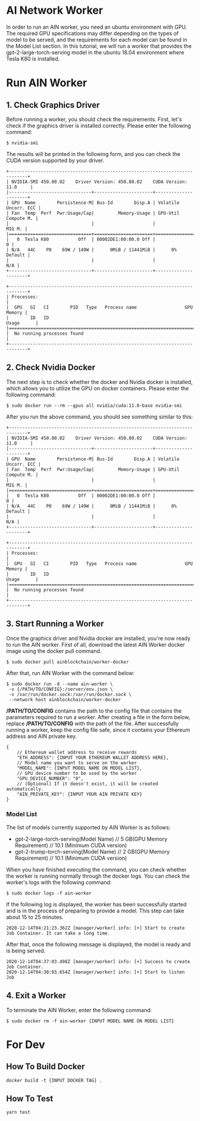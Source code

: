 # AI Network Worker


In order to run an AIN worker, you need an ubuntu environment with GPU. The required GPU specifications may differ depending on the types of model to be served, and the requirements for each model can be found in the Model List section. In this tutorial, we will run a worker that provides the gpt-2-large-torch-serving model in the ubuntu 18.04 environment where Tesla K80 is installed.

# Run AIN Worker

## 1. Check Graphics Driver
Before running a worker, you should check the requirements. First, let's check if the graphics driver is installed correctly. Please enter the following command:

```
$ nvidia-smi
```

The results will be printed in the following form, and you can check the CUDA version supported by your driver.

```
+-----------------------------------------------------------------------------+
| NVIDIA-SMI 450.80.02    Driver Version: 450.80.02    CUDA Version: 11.0     |
|-------------------------------+----------------------+----------------------+
| GPU  Name        Persistence-M| Bus-Id        Disp.A | Volatile Uncorr. ECC |
| Fan  Temp  Perf  Pwr:Usage/Cap|         Memory-Usage | GPU-Util  Compute M. |
|                               |                      |               MIG M. |
|===============================+======================+======================|
|   0  Tesla K80           Off  | 00002DE1:00:00.0 Off |                    0 |
| N/A   44C    P0    69W / 149W |      0MiB / 11441MiB |      0%      Default |
|                               |                      |                  N/A |
+-------------------------------+----------------------+----------------------+

+-----------------------------------------------------------------------------+
| Processes:                                                                  |
|  GPU   GI   CI        PID   Type   Process name                  GPU Memory |
|        ID   ID                                                   Usage      |
|=============================================================================|
|  No running processes found                                                 |
+-----------------------------------------------------------------------------+
```


## 2. Check Nvidia Docker
The next step is to check whether the docker and Nvidia docker is installed, which allows you to utilize the GPU on docker containers. Please enter the following command:

```
$ sudo docker run --rm --gpus all nvidia/cuda:11.0-base nvidia-smi
```

After you run the above command, you should see something similar to this:

```
+-----------------------------------------------------------------------------+
| NVIDIA-SMI 450.80.02    Driver Version: 450.80.02    CUDA Version: 11.0     |
|-------------------------------+----------------------+----------------------+
| GPU  Name        Persistence-M| Bus-Id        Disp.A | Volatile Uncorr. ECC |
| Fan  Temp  Perf  Pwr:Usage/Cap|         Memory-Usage | GPU-Util  Compute M. |
|                               |                      |               MIG M. |
|===============================+======================+======================|
|   0  Tesla K80           Off  | 00002DE1:00:00.0 Off |                    0 |
| N/A   44C    P0    69W / 149W |      0MiB / 11441MiB |      0%      Default |
|                               |                      |                  N/A |
+-------------------------------+----------------------+----------------------+

+-----------------------------------------------------------------------------+
| Processes:                                                                  |
|  GPU   GI   CI        PID   Type   Process name                  GPU Memory |
|        ID   ID                                                   Usage      |
|=============================================================================|
|  No running processes found                                                 |
+-----------------------------------------------------------------------------+
```

## 3. Start Running a Worker

Once the graphics driver and Nvidia docker are installed, you're now ready to run the AIN worker. First of all, download the latest AIN Worker docker image using the docker pull command.

```
$ sudo docker pull ainblockchain/worker-docker
```

After that, run AIN Worker with the command below:

```
$ sudo docker run -d --name ain-worker \
 -v {/PATH/TO/CONFIG}:/server/env.json \
 -v /var/run/docker.sock:/var/run/docker.sock \
 --network host ainblockchain/worker-docker
```

**/PATH/TO/CONFIG** contains the path to the config file that contains the parameters required to run a worker. After creating a file in the form below, replace **/PATH/TO/CONFIG** with the path of the file. After successfully running a worker, keep the config file safe, since it contains your Ethereum address and AIN private key.

```
{
    // Ethereum wallet address to receive rewards
    "ETH_ADDRESS": {INPUT YOUR ETHEREUM WALLET ADDRESS HERE},
    // Model name you want to serve on the worker
    "MODEL_NAME": {INPUT MODEL NAME ON MODEL LIST},
    // GPU device number to be used by the worker
    "GPU_DEVICE_NUMBER": "0",
    // (Optional) If it doesn't exist, it will be created automatically.
    "AIN_PRIVATE_KEY": {INPUT YOUR AIN PRIVATE KEY}
}
```

### Model List
The list of models currently supported by AIN Worker is as follows:

-  gpt-2-large-torch-serving(Model Name) // 5 GB(GPU Memory Requirement) // 10.1 (Minimum CUDA version)
-  gpt-2-trump-torch-serving(Model Name) // 2 GB(GPU Memory Requirement) // 10.1 (Minimum CUDA version)

When you have finished executing the command, you can check whether the worker is running normally through the docker logs. You can check the worker's logs with the following command:

```
$ sudo docker logs -f ain-worker
```

If the following log is displayed, the worker has been successfully started and is in the process of preparing to provide a model. This step can take about 15 to 25 minutes.

```
2020-12-14T04:21:23.362Z [manager/worker] info: [+] Start to create Job Container. It can take a long time.
```

After that, once the following message is displayed, the model is ready and is being served.

```
2020-12-14T04:37:03.498Z [manager/worker] info: [+] Success to create Job Container.
2020-12-14T04:38:03.654Z [manager/worker] info: [+] Start to listen Job
```

## 4. Exit a Worker

To terminate the AIN Worker, enter the following command:

```
$ sudo docker rm -f ain-worker {INPUT MODEL NAME ON MODEL LIST}

```


# For Dev

## How To Build Docker

```
docker build -t {INPUT DOCKER TAG} .
```

## How To Test

```
yarn test
```
